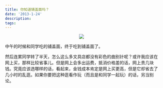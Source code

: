 ```yaml
---
title: 你知道铺盖面吗？
date: '2013-1-24'
description: 
tags: 
---
```

<center><img src="{{urls.media}}/IMG_20130124_120411.jpg"/></center>
<p>中午的时候和同学吃的铺盖面，终于吃到铺盖面了。</p>
<p>然后连累同学转了半天，怎么这么多文具店都没有彩色的曲别针呢？或许我应该在网上买，那样比较省事儿。但是网上会多出运费，抵消价格差的话，网上贵几块钱。究竟应该选哪样的话，看起来，金钱成本肯定是网上买更高，但是它却省去了几小时的乱逛。如果你要把这种逛看作玩（而且是和同学一起玩）的话，另当别论。</p>